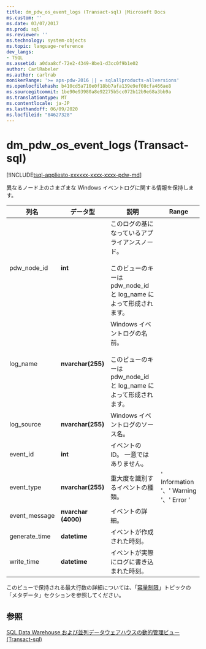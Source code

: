 ```yaml
---
title: dm_pdw_os_event_logs (Transact-sql) |Microsoft Docs
ms.custom: ''
ms.date: 03/07/2017
ms.prod: sql
ms.reviewer: ''
ms.technology: system-objects
ms.topic: language-reference
dev_langs:
- TSQL
ms.assetid: a0daa8cf-72e2-4349-8be1-d3cc0f9b1e02
author: CarlRabeler
ms.author: carlrab
monikerRange: '>= aps-pdw-2016 || = sqlallproducts-allversions'
ms.openlocfilehash: b410cd5a710e0f18bb7afa139e9ef08cfa466ae8
ms.sourcegitcommit: 1be90e93980a8e92275b5cc072b12b9e68a3bb9a
ms.translationtype: MT
ms.contentlocale: ja-JP
ms.lasthandoff: 06/09/2020
ms.locfileid: "84627328"
---
```

# <a name="sysdm_pdw_os_event_logs-transact-sql"></a>dm_pdw_os_event_logs (Transact-sql)
[!INCLUDE[tsql-appliesto-xxxxxx-xxxx-xxxx-pdw-md](../../includes/tsql-appliesto-xxxxxx-xxxx-xxxx-pdw-md.md)]

  異なるノード上のさまざまな Windows イベントログに関する情報を保持します。  
  
|列名|データ型|説明|Range|  
|-----------------|---------------|-----------------|-----------|  
|pdw_node_id|**int**|このログの基になっているアプライアンスノード。<br /><br /> このビューのキーは pdw_node_id と log_name によって形成されます。||  
|log_name|**nvarchar(255)**|Windows イベントログの名前。<br /><br /> このビューのキーは pdw_node_id と log_name によって形成されます。||  
|log_source|**nvarchar(255)**|Windows イベントログのソース名。||  
|event_id|**int**|イベントの ID。 一意ではありません。||  
|event_type|**nvarchar(255)**|重大度を識別するイベントの種類。|' Information '、' Warning '、' Error '|  
|event_message|**nvarchar (4000)**|イベントの詳細。||  
|generate_time|**datetime**|イベントが作成された時刻。||  
|write_time|**datetime**|イベントが実際にログに書き込まれた時刻。||  
  
 このビューで保持される最大行数の詳細については、「[容量制限](/azure/sql-data-warehouse/sql-data-warehouse-service-capacity-limits#metadata)」トピックの「メタデータ」セクションを参照してください。 
  
## <a name="see-also"></a>参照  
 [SQL Data Warehouse および並列データウェアハウスの動的管理ビュー &#40;Transact-sql&#41;](../../relational-databases/system-dynamic-management-views/sql-and-parallel-data-warehouse-dynamic-management-views.md)  
  
  
